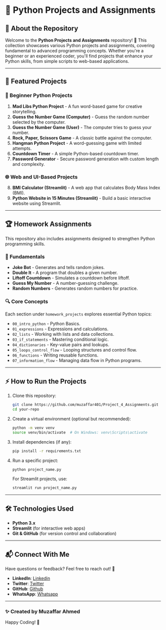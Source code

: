 # 🚀 Python Projects and Assignments

## 🌟 About the Repository
Welcome to the **Python Projects and Assignments** repository! 🎉 This collection showcases various Python projects and assignments, covering fundamental to advanced programming concepts. Whether you're a beginner or an experienced coder, you'll find projects that enhance your Python skills, from simple scripts to web-based applications.

---

## 📌 Featured Projects

### 🔰 Beginner Python Projects
1. **Mad Libs Python Project** - A fun word-based game for creative storytelling.
2. **Guess the Number Game (Computer)** - Guess the random number selected by the computer.
3. **Guess the Number Game (User)** - The computer tries to guess your number.
4. **Rock, Paper, Scissors Game** - A classic battle against the computer.
5. **Hangman Python Project** - A word-guessing game with limited attempts.
6. **Countdown Timer** - A simple Python-based countdown timer.
7. **Password Generator** - Secure password generation with custom length and complexity.

### 🌐 Web and UI-Based Projects
8. **BMI Calculator (Streamlit)** - A web app that calculates Body Mass Index (BMI).
9. **Python Website in 15 Minutes (Streamlit)** - Build a basic interactive website using Streamlit.

---

## 🏆 Homework Assignments
This repository also includes assignments designed to strengthen Python programming skills.

### 📖 Fundamentals
- **Joke Bot** - Generates and tells random jokes.
- **Double It** - A program that doubles a given number.
- **Liftoff Countdown** - Simulates a countdown before liftoff.
- **Guess My Number** - A number-guessing challenge.
- **Random Numbers** - Generates random numbers for practice.

### 🔍 Core Concepts
Each section under `homework_projects` explores essential Python topics:
- `00_intro_python` - Python Basics.
- `01_expressions` - Expressions and calculations.
- `02_lists` - Working with lists and data collections.
- `03_if_statements` - Mastering conditional logic.
- `04_dictionaries` - Key-value pairs and lookups.
- `05_loops_control_flow` - Looping structures and control flow.
- `06_functions` - Writing reusable functions.
- `07_information_flow` - Managing data flow in Python programs.

---

## ⚡ How to Run the Projects
1. Clone this repository:
   ```sh
   git clone https://github.com/muzaffar401/Project_4_Assignments.git
   cd your-repo
   ```
2. Create a virtual environment (optional but recommended):
   ```sh
   python -m venv venv
   source venv/bin/activate  # On Windows: venv\Scripts\activate
   ```
3. Install dependencies (if any):
   ```sh
   pip install -r requirements.txt
   ```
4. Run a specific project:
   ```sh
   python project_name.py
   ```
   For Streamlit projects, use:
   ```sh
   streamlit run project_name.py
   ```

---

## 🛠️ Technologies Used
- **Python 3.x**
- **Streamlit** (for interactive web apps)
- **Git & GitHub** (for version control and collaboration)

---

## 📬 Connect With Me
Have questions or feedback? Feel free to reach out! 🚀

- **LinkedIn**: [Linkedin](https://www.linkedin.com/in/muzaffar-ahmed-325ba6346/)
- **Twitter**: [Twitter](https://x.com/_Muzaffar_Ahmed)
- **GitHub**: [Github](https://github.com/muzaffar401)
- **WhatsApp**: [Whatsapp](https://wa.me/+923353958045)

---

### ✨ Created by **Muzaffar Ahmed**

Happy Coding! 🎯

